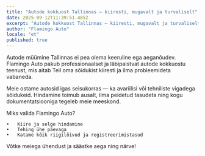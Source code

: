 ```yaml
---
title: "Autode kokkuost Tallinnas — kiiresti, mugavalt ja turvaliselt"
date: 2025-09-12T11:39:51.485Z
excerpt: "Autode kokkuost Tallinnas — kiiresti, mugavalt ja turvaliselt"
author: "Flamingo Auto"
locale: "et"
published: true
---
```


Autode müümine Tallinnas ei pea olema keeruline ega aeganõudev. Flamingo Auto pakub professionaalset ja läbipaistvat autode kokkuostu teenust, mis aitab Teil oma sõidukist kiiresti ja ilma probleemideta vabaneda.

Meie ostame autosid igas seisukorras — ka avariilisi või tehniliste vigadega sõidukeid. Hindamine toimub ausalt, ilma peidetud tasudeta ning kogu dokumentatsiooniga tegeleb meie meeskond.

Miks valida Flamingo Auto?

	•	Kiire ja selge hindamine
	•	Tehing ühe päevaga
	•	Katame kõik riigilõivud ja registreerimistasud

Võtke meiega ühendust ja säästke aega ning närve!